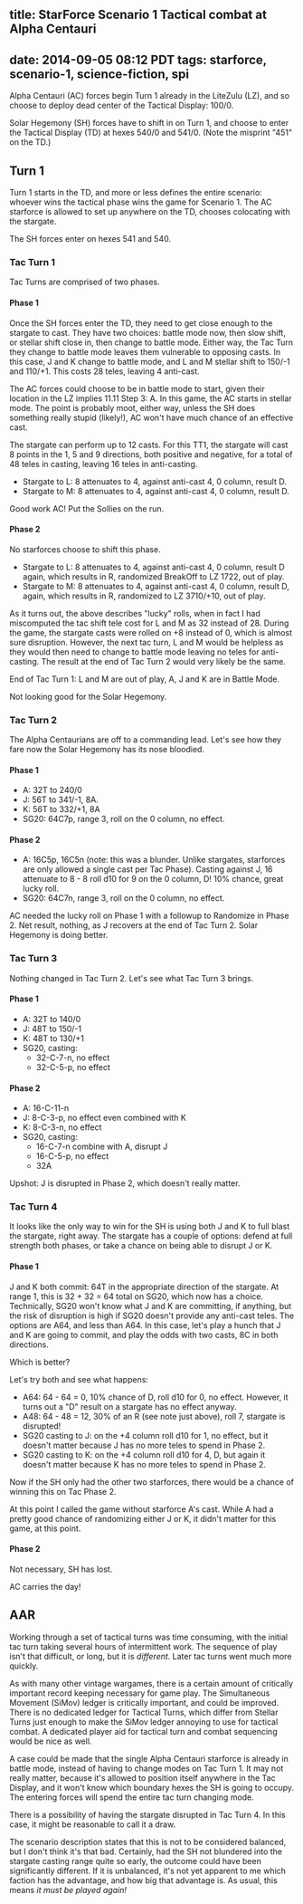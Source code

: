 title: StarForce Scenario 1 Tactical combat at Alpha Centauri
---
date: 2014-09-05 08:12 PDT
tags: starforce, scenario-1, science-fiction, spi
---


Alpha Centauri (AC) forces begin Turn 1 already in the LiteZulu (LZ),
and so choose to deploy dead center of the Tactical Display: 100/0.

Solar Hegemony (SH) forces have to shift in on Turn 1, and choose to
enter the Tactical Display (TD) at hexes 540/0 and 541/0. (Note the
misprint "451" on the TD.)

## Turn 1

Turn 1 starts in the TD, and more or less defines the entire scenario:
whoever wins the tactical phase wins the game for Scenario 1. The AC
starforce is allowed to set up anywhere on the TD, chooses colocating
with the stargate.

The SH forces enter on hexes 541 and 540.

### Tac Turn 1

Tac Turns are comprised of two phases.

#### Phase 1

Once the SH forces enter the TD, they need to get close enough to the
stargate to cast. They have two choices: battle mode now, then slow
shift, or stellar shift close in, then change to battle mode. Either
way, the Tac Turn they change to battle mode leaves them vulnerable to
opposing casts. In this case, J and K change to battle mode, and L and M
stellar shift to 150/-1 and 110/+1. This costs 28 teles, leaving 4
anti-cast.

The AC forces could choose to be in battle mode to start, given their
location in the LZ implies 11.11 Step 3: A. In this game, the AC starts
in stellar mode. The point is probably moot, either way, unless the SH
does something really stupid (likely!), AC won't have much chance of an
effective cast.

The stargate can perform up to 12 casts. For this TT1, the stargate will
cast 8 points in the 1, 5 and 9 directions, both positive and negative,
for a total of 48 teles in casting, leaving 16 teles in anti-casting.

* Stargate to L: 8 attenuates to 4, against anti-cast 4, 0 column, result D.
* Stargate to M: 8 attenuates to 4, against anti-cast 4, 0 column, result D.

Good work AC! Put the Sollies on the run.

#### Phase 2

No starforces choose to shift this phase.

* Stargate to L: 8 attenuates to 4, against anti-cast 4, 0 column, result D
  again, which results in R, randomized BreakOff to LZ 1722, out of play.
* Stargate to M: 8 attenuates to 4, against anti-cast 4, 0 column, result D,
  again, which results in R, randomized to LZ 3710/+10, out of play.

As it turns out, the above describes "lucky" rolls, when in fact I had
miscomputed the tac shift tele cost for L and M as 32 instead of 28.
During the game, the stargate casts were rolled on +8 instead of 0,
which is almost sure disruption. However, the next tac turn, L and M
would be helpless as they would then need to change to battle mode
leaving no teles for anti-casting. The result at the end of Tac Turn 2
would very likely be the same.

End of Tac Turn 1: L and M are out of play, A, J and K are in Battle
Mode.

Not looking good for the Solar Hegemony.


### Tac Turn 2

The Alpha Centaurians are off to a commanding lead.
Let's see how they fare now the Solar Hegemony has its nose
bloodied.

#### Phase 1

* A: 32T to 240/0
* J: 56T to 341/-1, 8A.
* K: 56T to 332/+1, 8A
* SG20: 64C7p, range 3, roll on the 0 column, no effect.

#### Phase 2

* A: 16C5p, 16C5n (note: this was a blunder. Unlike stargates,
  starforces are only allowed a single cast per Tac Phase).
  Casting against J, 16 attenuate to 8 - 8 roll d10 for 9 on
  the 0 column, D! 10% chance, great lucky roll.
* SG20: 64C7n, range 3, roll on the 0 column,  no effect.

AC needed the lucky roll on Phase 1 with a followup to Randomize in
Phase 2. Net result, nothing, as J recovers at the end of Tac Turn 2.
Solar Hegemony is doing better.

### Tac Turn 3

Nothing changed in Tac Turn 2. Let's see what Tac Turn 3 brings.

#### Phase 1

* A: 32T to 140/0
* J: 48T to 150/-1
* K: 48T to 130/+1
* SG20, casting:
  * 32-C-7-n, no effect
  * 32-C-5-p, no effect

#### Phase 2

* A: 16-C-11-n
* J: 8-C-3-p, no effect even combined with K
* K: 8-C-3-n, no effect
* SG20, casting:
  * 16-C-7-n combine with A, disrupt J
  * 16-C-5-p, no effect
  * 32A

Upshot: J is disrupted in Phase 2, which doesn't really matter.

### Tac Turn 4

It looks like the only way to win for the SH is using both J and K to
full blast the stargate, right away. The stargate has a couple of
options: defend at full strength both phases, or take a chance on being
able to disrupt J or K.

#### Phase 1

J and K both commit: 64T in the appropriate direction of the stargate.
At range 1, this is 32 + 32 = 64 total on SG20, which now has a choice.
Technically, SG20 won't know what J and K are committing, if anything,
but the risk of disruption is high if SG20 doesn't provide any anti-cast
teles. The options are A64, and less than A64. In this case, let's play
a hunch that J and K are going to commit, and play the odds with two
casts, 8C in both directions.

Which is better?

Let's try both and see what happens:

* A64: 64 - 64 = 0, 10% chance of D, roll d10 for 0, no effect.
  However, it turns out a "D" result on a stargate has no effect anyway.
* A48: 64 - 48 = 12, 30% of an R (see note just above), roll 7, stargate
is disrupted!
* SG20 casting to J: on the +4 column roll d10 for 1, no effect, but it doesn't
matter because J has no more teles to spend in Phase 2.
* SG20 casting to K: on the +4 column roll d10 for 4, D, but again it doesn't
matter because K has no more teles to spend in Phase 2.

Now if the SH only had the other two starforces, there would be a chance
of winning this on Tac Phase 2.

At this point I called the game without starforce A's cast. While A had
a pretty good chance of randomizing either J or K, it didn't matter for
this game, at this point.

#### Phase 2

Not necessary, SH has lost.

AC carries the day!

## AAR

Working through a set of tactical turns was time consuming, with the
initial tac turn taking several hours of intermittent work. The sequence
of play isn't that difficult, or long, but it is *different*. Later tac
turns went much more quickly.

As with many other vintage wargames, there is a certain amount of
critically important record keeping necessary for game play.
The Simultaneous Movement (SiMov) ledger is critically important, and
could be improved. There is no dedicated ledger for
Tactical Turns, which differ from Stellar Turns just enough to make the
SiMov ledger annoying to use for tactical combat. A dedicated player
aid for tactical turn and combat sequencing would be nice as well.

A case could be made that the single Alpha Centauri starforce is already
in battle mode, instead of having to change modes on Tac Turn 1. It may
not really matter, because it's allowed to position itself anywhere in
the Tac Display, and it won't know which boundary hexes the SH is going to
occupy. The entering forces will spend the entire tac turn changing
mode.

There is a possibility of having the stargate disrupted in Tac Turn 4.
In this case, it might be reasonable to call it a draw.

The scenario description states that this is not to be considered
balanced, but I don't think it's that bad. Certainly, had the SH not
blundered into the stargate casting range quite so early, the outcome
could have been significantly different. If it is unbalanced, it's not
yet apparent to me which faction has the advantage, and how big that
advantage is. As usual, this means *it must be played again!*


